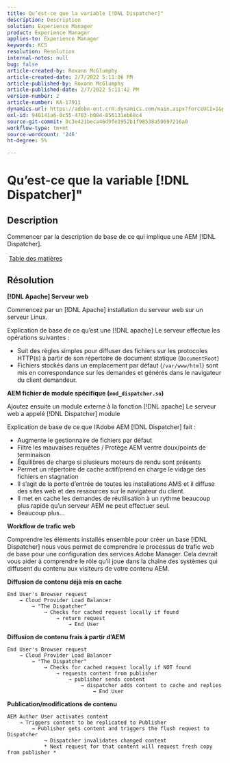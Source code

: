 ```yaml
---
title: Qu’est-ce que la variable [!DNL Dispatcher]"
description: Description
solution: Experience Manager
product: Experience Manager
applies-to: Experience Manager
keywords: KCS
resolution: Resolution
internal-notes: null
bug: false
article-created-by: Roxann McGlumphy
article-created-date: 2/7/2022 5:11:06 PM
article-published-by: Roxann McGlumphy
article-published-date: 2/7/2022 5:11:42 PM
version-number: 2
article-number: KA-17911
dynamics-url: https://adobe-ent.crm.dynamics.com/main.aspx?forceUCI=1&pagetype=entityrecord&etn=knowledgearticle&id=35d146ef-3888-ec11-93b0-0022480837ff
exl-id: 940141a6-0c55-4783-b084-856131eb68c4
source-git-commit: 0c3e421beca46d9fe1952b1f98538a50697216a0
workflow-type: tm+mt
source-wordcount: '246'
ht-degree: 5%

---
```


# Qu’est-ce que la variable [!DNL Dispatcher]&quot;

## Description

Commencer par la description de base de ce qui implique une AEM [!DNL Dispatcher].<br><br> [Table des matières](https://experienceleague.adobe.com/docs/experience-cloud-kcs/kbarticles/KA-17490.html?lang=fr)

## Résolution


<b>[!DNL Apache] Serveur web</b>

Commencez par un [!DNL Apache] installation du serveur web sur un serveur Linux.

Explication de base de ce qu’est une [!DNL apache] Le serveur effectue les opérations suivantes :

- Suit des règles simples pour diffuser des fichiers sur les protocoles HTTP(s) à partir de son répertoire de document statique (`DocumentRoot`)
- Fichiers stockés dans un emplacement par défaut (`/var/www/html`) sont mis en correspondance sur les demandes et générés dans le navigateur du client demandeur.




<b>AEM fichier de module spécifique (`mod_dispatcher.so`)</b>

Ajoutez ensuite un module externe à la fonction [!DNL apache] Le serveur web a appelé [!DNL Dispatcher] module

Explication de base de ce que l’Adobe AEM [!DNL Dispatcher] fait :

- Augmente le gestionnaire de fichiers par défaut
- Filtre les mauvaises requêtes / Protège AEM ventre doux/points de terminaison
- Équilibres de charge si plusieurs moteurs de rendu sont présents
- Permet un répertoire de cache actif/prend en charge le vidage des fichiers en stagnation
- Il s’agit de la porte d’entrée de toutes les installations AMS et il diffuse des sites web et des ressources sur le navigateur du client.
- Il met en cache les demandes de réutilisation à un rythme beaucoup plus rapide qu’un serveur AEM ne peut effectuer seul.
- Beaucoup plus...




<b>Workflow de trafic web</b>

Comprendre les éléments installés ensemble pour créer un base [!DNL Dispatcher] nous vous permet de comprendre le processus de trafic web de base pour une configuration des services Adobe Manager.
Cela devrait vous aider à comprendre le rôle qu’il joue dans la chaîne des systèmes qui diffusent du contenu aux visiteurs de votre contenu AEM.

<b>Diffusion de contenu déjà mis en cache</b>


```
End User's Browser request 
    → Cloud Provider Load Balancer 
        → "The Dispatcher" 
            → Checks for cached request locally if found 
                → return request 
                    → End User
```


<b>Diffusion de contenu frais à partir d’AEM</b>


```
End User's Browser request 
    → Cloud Provider Load Balancer 
        → "The Dispatcher" 
            → Checks for cached request locally if NOT found 
                → requests content from publisher 
                    → publisher sends content 
                        → dispatcher adds content to cache and replies 
                            → End User
```


<b>Publication/modifications de contenu</b>


```
AEM Author User activates content 
    → Triggers content to be replicated to Publisher 
        → Publisher gets content and triggers the flush request to Dispatcher 
            → Dispatcher invalidates changed content 
            * Next request for that content will request fresh copy from publisher *
```

